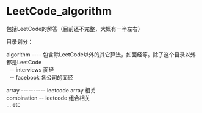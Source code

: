 LeetCode_algorithm
==================

包括LeetCode的解答（目前还不完整，大概有一半左右）</br>

目录划分：

algorithm ---- 包含除LeetCode以外的其它算法，如面经等。除了这个目录以外都是LeetCode  
&nbsp;&nbsp;-- interviews 面经  
&nbsp;&nbsp;-- facebook 各公司的面经  

array ---------- leetcode array 相关  
combination -- leetcode 组合相关   
... etc

